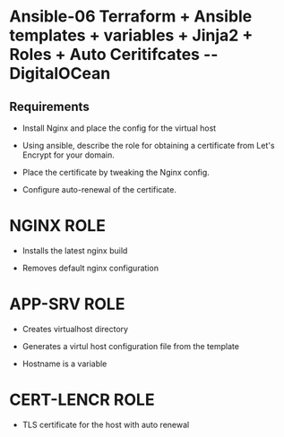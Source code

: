 # Ansible-06  Terraform + Ansible templates + variables + Jinja2 + Roles + Auto Ceritifcates -- DigitalOCean
## Requirements

- Install Nginx and place the config for the virtual host

- Using ansible, describe the role for obtaining a certificate from Let's Encrypt for your domain.

- Place the certificate by tweaking the Nginx config.

- Configure auto-renewal of the certificate.

# NGINX ROLE
 
  - Installs the latest nginx build
 
  - Removes default nginx configuration

# APP-SRV ROLE
 
   - Creates virtualhost directory
 
   - Generates a virtul host configuration file from the template
  
   - Hostname is a variable

# CERT-LENCR  ROLE

  - TLS certificate for the host with auto renewal

